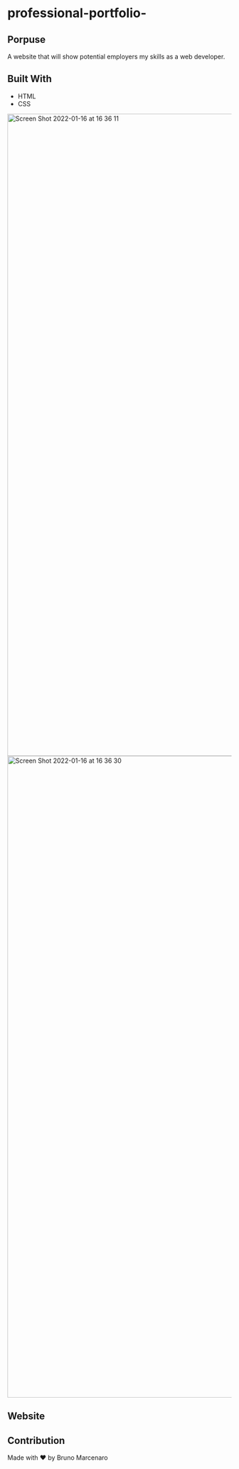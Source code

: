 # professional-portfolio-

## Porpuse
A website that will show potential employers my skills as a web developer.

## Built With
* HTML
* CSS


<img width="1440" alt="Screen Shot 2022-01-16 at 16 36 11" src="https://user-images.githubusercontent.com/90357022/149679066-5f06df0d-9ebf-40e2-a9bd-9ba010a1b2b8.png">

<img width="1439" alt="Screen Shot 2022-01-16 at 16 36 30" src="https://user-images.githubusercontent.com/90357022/149679068-36fabefa-8de3-4111-8158-c31210641960.png">


## Website

## Contribution
Made with ❤️ by Bruno Marcenaro
